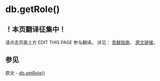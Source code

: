 # db.getRole()

## ！本页翻译征集中！

请点击页面上方 EDIT THIS PAGE 参与翻译。
详见：
[贡献指南]( https://github.com/JinMuInfo/MongoDB-Manual-zh/blob/master/CONTRIBUTING.md )、
[原文链接](  https://docs.mongodb.com/manual/reference/method/db.getRole/  )。

## 参见

原文 - [db.getRole()]( https://docs.mongodb.com/manual/reference/method/db.getRole/ )

